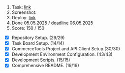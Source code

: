 1. Task: [link](https://github.com/)
2. Screenshot:
3. Deploy: [link](https://github.com/)
4. Done 05.05.2025 / deadline 06.05.2025
5. Score: 150 / 150
  - [x] Repository Setup. (29/29)
  - [x] Task Board Setup. (14/14) 
  - [x] CommerceTools Project and API Client Setup.(30/30)
  - [x] Development Environment Configuration. (43/43)
  - [x] Development Scripts. (15/15)
  - [x] Comprehensive README. (19/19)
